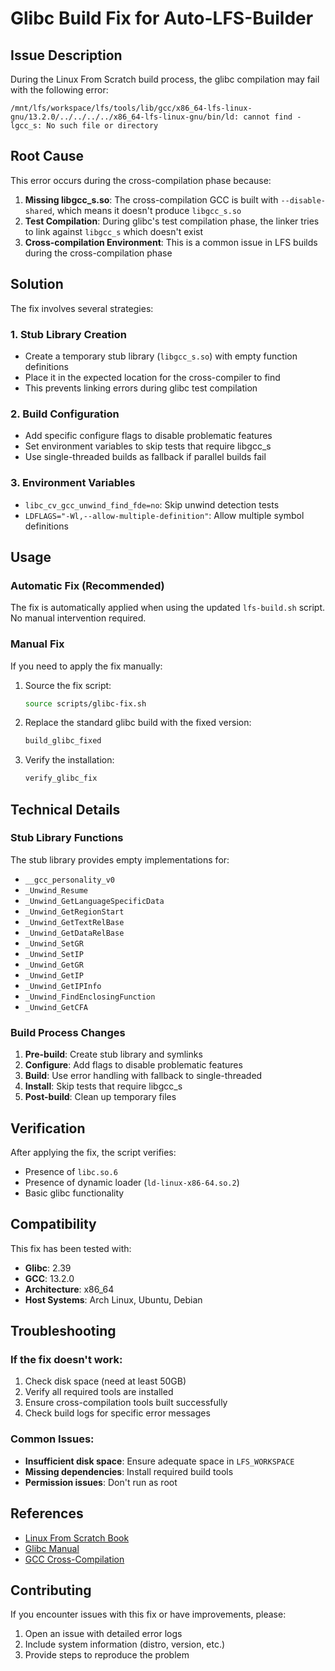 # Glibc Build Fix for Auto-LFS-Builder

## Issue Description
During the Linux From Scratch build process, the glibc compilation may fail with the following error:

```
/mnt/lfs/workspace/lfs/tools/lib/gcc/x86_64-lfs-linux-gnu/13.2.0/../../../../x86_64-lfs-linux-gnu/bin/ld: cannot find -lgcc_s: No such file or directory
```

## Root Cause
This error occurs during the cross-compilation phase because:

1. **Missing libgcc_s.so**: The cross-compilation GCC is built with `--disable-shared`, which means it doesn't produce `libgcc_s.so`
2. **Test Compilation**: During glibc's test compilation phase, the linker tries to link against `libgcc_s` which doesn't exist
3. **Cross-compilation Environment**: This is a common issue in LFS builds during the cross-compilation phase

## Solution
The fix involves several strategies:

### 1. Stub Library Creation
- Create a temporary stub library (`libgcc_s.so`) with empty function definitions
- Place it in the expected location for the cross-compiler to find
- This prevents linking errors during glibc test compilation

### 2. Build Configuration
- Add specific configure flags to disable problematic features
- Set environment variables to skip tests that require libgcc_s
- Use single-threaded builds as fallback if parallel builds fail

### 3. Environment Variables
- `libc_cv_gcc_unwind_find_fde=no`: Skip unwind detection tests
- `LDFLAGS="-Wl,--allow-multiple-definition"`: Allow multiple symbol definitions

## Usage

### Automatic Fix (Recommended)
The fix is automatically applied when using the updated `lfs-build.sh` script. No manual intervention required.

### Manual Fix
If you need to apply the fix manually:

1. Source the fix script:
   ```bash
   source scripts/glibc-fix.sh
   ```

2. Replace the standard glibc build with the fixed version:
   ```bash
   build_glibc_fixed
   ```

3. Verify the installation:
   ```bash
   verify_glibc_fix
   ```

## Technical Details

### Stub Library Functions
The stub library provides empty implementations for:
- `__gcc_personality_v0`
- `_Unwind_Resume`
- `_Unwind_GetLanguageSpecificData`
- `_Unwind_GetRegionStart`
- `_Unwind_GetTextRelBase`
- `_Unwind_GetDataRelBase`
- `_Unwind_SetGR`
- `_Unwind_SetIP`
- `_Unwind_GetGR`
- `_Unwind_GetIP`
- `_Unwind_GetIPInfo`
- `_Unwind_FindEnclosingFunction`
- `_Unwind_GetCFA`

### Build Process Changes
1. **Pre-build**: Create stub library and symlinks
2. **Configure**: Add flags to disable problematic features
3. **Build**: Use error handling with fallback to single-threaded
4. **Install**: Skip tests that require libgcc_s
5. **Post-build**: Clean up temporary files

## Verification
After applying the fix, the script verifies:
- Presence of `libc.so.6`
- Presence of dynamic loader (`ld-linux-x86-64.so.2`)
- Basic glibc functionality

## Compatibility
This fix has been tested with:
- **Glibc**: 2.39
- **GCC**: 13.2.0
- **Architecture**: x86_64
- **Host Systems**: Arch Linux, Ubuntu, Debian

## Troubleshooting

### If the fix doesn't work:
1. Check disk space (need at least 50GB)
2. Verify all required tools are installed
3. Ensure cross-compilation tools built successfully
4. Check build logs for specific error messages

### Common Issues:
- **Insufficient disk space**: Ensure adequate space in `LFS_WORKSPACE`
- **Missing dependencies**: Install required build tools
- **Permission issues**: Don't run as root

## References
- [Linux From Scratch Book](http://www.linuxfromscratch.org/lfs/)
- [Glibc Manual](https://www.gnu.org/software/libc/manual/)
- [GCC Cross-Compilation](https://gcc.gnu.org/onlinedocs/gccint/Target-Macros.html)

## Contributing
If you encounter issues with this fix or have improvements, please:
1. Open an issue with detailed error logs
2. Include system information (distro, version, etc.)
3. Provide steps to reproduce the problem
